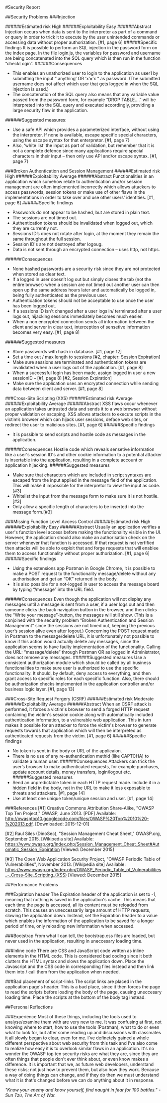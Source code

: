 #Security Report 


##Security Problems
###Injection

######Estimated risk
High
######Exploitability
Easy
######Abstract
Injection occurs when data is sent to the interpreter as part of a command or query in order to trick it to execute by the user unintended commands or accessing data without proper authorization. [#1, page 6]
######Specific findings
It is possible to perform an SQL injection in the password form on the index page. 
In the file login.js, the variables for password and username are being concatenated into the SQL query which is then run in the function “checkLogin”.
######Consequences
* This enables an unathorized user to login to the application as user1 by submitting the input “ anything’ OR ‘x’=’x “ as password. (The submitted username does not affect which user that gets logged in when the SQL injection is used.) 
* The concatenation of the SQL query also means that any variable value passed from the password form, for example “DROP TABLE….” will be interpreted into the SQL query and executed accordingly, providing a large security flaw in the application. 

######Suggested measures: 
* Use a safe API which provides a parameterized interface, without using the interpreter. If none is available, escape specific special characters, using the escape syntax for that enterpretor.  [#1, page 7}
* Also,  ‘white list’ the input as part of validation, but remember that it is not a complete defence since many applications require special characters in their input – then only use API and/or escape syntax.
[#1, page 7}

###Broken Authentication and Session Management
######Estimated risk
High
######Exploitability
Average
######Abstract
Functionalities in an application which somehow relate to authentication and/or session management are often implemented incorrectly which allows attackers to access passwords, session tokens or make use of other flaws in the implementations in order to take over and use other users' identities. [#1, page 6]
######Specific findings
* Passwords do not appear to be hashed, but are stored in plain text.
* The sessions are not timed out.
* Authentication tokens should be invalidated when logged out, which they are currently not.
* Sessions ID’s does not rotate after login, at the moment they remain the same throughout the full session. 
* Session ID's are not destroyed after logoug.
* Data is not sent through an encrypted connection – uses http, not https.

######Consequences
* None hashed passwords are a security risk since they are not protected when stored as clear text. 
* If a logged in user doesn’t log out but simply closes the tab (not the entire browser) when a session are not timed out another user can then open up the same address hours later and automatically be logged in, being fully authenticated as the previous user. 
* Authentication tokens should not be acceptable to use once the user has been logged out.
* If a sessions ID isn't changed after a user logs in/ terminated after a user logs out, hijacking sessions immediately becomes much easier.
* When a non encrypted connection sends all information between the client and server in clear text, interception of sensetive information becomes very easy. [#1, page 8]

######Suggested measures
* Store passwords with hash in database. [#1, page 12]
* Set a time out / max length to sessions [#2, chapter: Session Expiration]
* Make sure sessions are terminated and authentication tokens are invalidated when a user logs out of the application. [#1, page 8]
* When a successful login has been made, assign logged in user a new sessionID – [#1, page 8] [#2, Session Expiration]
* Make sure the application uses an encrypted connection while sending data between client and server. [#1, page 8]

###Cross-Site Scripting (XXS)
######Estimated risk
Average
######Exploitability
Average
######Abstract
XSS flaws occur whenever an application takes untrusted data and sends it to a web browser without proper validation or escaping. XSS allows attackers to execute scripts in the victim’s browser which can hijack user sessions, deface web sites, or redirect the user to malicious sites. [#1, page 6]
######Specific findings
* It is possible to send scripts and hostile code as messages in the application. 

######Consequences
Hostile code which reveals sensetive information like a user's session ID's and other cookie information to a potential attacker is insertable into the application, resulting in a complete account or application hijacking.
######Suggested measures
* Make sure that characters which are included in script syntaxes are escaped from the input applied in the message field of the application. This will make it impossible for the interpretor to view the input as code. [#3]
* Whitelist the input from the message form to make sure it is not hostile. [#3]
* Only allow a specific length of characters to be inserted into the message form.[#3]


###Missing Function Level Access Control
######Estimated risk
High
######Exploitability
Easy
######Abstract
Usually an application verifies a user's function level access before making the functionality visible in the UI.  However, the application should also make an authorisation check on the server whenever that function is accessed. If that request is not verfified then attacks will be able to exploit that and forge requests that will enablee them to access functionality without proper authorization. [#1, page 6]
######Specific findings
* Using the extensions app Postman in Google Chrome, it is possible to make a POST request to the functionality message/delete without any authorisation and get an “OK” returned in the body. 
* It is also possible for a not-logged in user to access the message board by typing “/message” into the URL field.

######Consequences
Even though the application will not display any messages until a message is sent from a user, if a user logs out and then someone clicks the back navigation button in the browser, and then clicks the “Write your message”-button, the messages will still show. (This is a conjoined with the security problem “Broken Authentication and Session Management” since the sessions are not timed out, keeping the previous user’s session alive even after logout.)
Concerning the POST request made in Postman to the message/delete URL, it is unfortunately not possible to know if this action would actually delete any messages, since the application seems to have faulty implementation of the functionality. Calling the URL: “message/delete” through Postman OR as logged in Administrator, does not remove any messages.
######Suggested measures
Use a consistent authorization module which should be called by all business functionalities to make sure user is authorized to use the specific functionality. It should, by default, deny access to everything, and then grant access to specific roles for each specific function. Also, there should be authorization checks implemented in the application controller and/or business logic layer. [#1, page 13]

###Cross-Site Request Forgery (CSRF)
######Estimated risk
Moderate
######Exploitability
Average
######Abstract
When an CSRF attack is performed, it forces a victim's browser to send a forged HTTP request containing the victim's session cookie along with automatically included authentication information, to a vulnerable web application. This in turn makes it possible for an attacker to force the victim's browser to generate requests towards that application which will then be interpreted as authenticated requests from the victim. [#1, page 6]
######Specific findings
* No token is sent in the body or URL of the applicaion.
* There is no use of any re-authentication methid (like CAPTCHA) to validate a human user.
######Consequences
Attackers can trick the user’s browser to make authenticated requests, for example purchases, update account details, money transfers, login/logout etc.
######Suggested measures
* Send an unpredictable token in each HTTP request made. Include it in a hidden field in the body, not in the URL to make it less exposable to threats and attackers. [#1, page 14]
* Use at least one unique token/unique session and user. [#1, page 14]



###References
[#1] Creative Commons Attribution Share-Alike, "OWASP Top Ten Project," OWASP, June 2013. 
[PDF] Available: http://owasptop10.googlecode.com/files/OWASP%20Top%2010%20-%202013.pdf. 
[Downloaded: 2015-12-01]

[#2] 
Raul Siles (DinoSec), "Session Management Cheat Sheet," OWASP.org, September 2015. 
[Wikipedia site] Available: https://www.owasp.org/index.php/Session_Management_Cheat_Sheet#Automatic_Session_Expiration [Viewed: December 2015]

[#3] The Open Web Application Security Project, "OWASP Periodic Table of Vulnerabilities", November 2013. 
[Wikipedia site] Available: https://www.owasp.org/index.php/OWASP_Periodic_Table_of_Vulnerabilities_-_Cross-Site_Scripting_(XSS) [Viewed: December 2015]



##Performance Problems

###Expiration header
The Expiration header of the application is set to -1, meaning that nothing is saved in the application's cache. This means that each time the page is accessed, all its content must be reloaded from scratch. This causes an uneccessarily large amount of HTTP requests, slowing the application down. Instead, set the Expiration header to a value which enables the information of the application to be saved for a longer period of time, only reloading new information when accessed.

###Bootstrap
From what I can tell, the bootstrap.css files are loaded, but never used in the application, resulting in uneccesary loading time.

###Inline code
There are CSS and JavaScript code written as inline elements in the HTML code. This is considered bad coding since it both clutters the HTML syntax and slows the application down. Place the Javascript and the CSS code in corresponding files instead and then link them into / call them from the application when needed.

###Bad placement of script-links
The script links are placed in the application page's header. This is a bad place, since it then forces the page to read the scripts before loading the body of the page, causing uneccesary loading time. Place the scripts at the bottom of the body tag instead.


##Personal Reflections

###Experience
Most of these things, including the tools used to analyse/examine them with are very new to me. It was confusing at first, not knowing where to start, how to use the tools (Postman), what to do or even what to look for, but after some reading up and discussions with classmates it all slowly began to clear, even for me.
I've definetely gained a whole different perspective about web security from this task and I've also come to realize how easy it is to overlook similar flaws in an application. It's no wonder the OWASP top ten security risks are what they are, since they are often things that people don't ever think about, or even know makes a difference.
It is important that we, as future web developers, understand these risks; not just how to prevent them, but also how they work. Because a way of doing things can change, and if they do then we must understand what it is that's changed before we can do anything about it in response. 


_"Know your enemy and know yourself, find naught in fear for 100 battles." - Sun Tzu, The Art of War._


